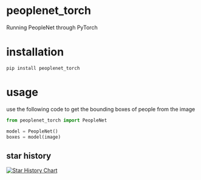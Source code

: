 # peoplenet_torch
Running PeopleNet through PyTorch
 
# installation
`pip install peoplenet_torch`

# usage
use the following code to get the bounding boxes of people from the image
```python
from peoplenet_torch import PeopleNet

model = PeopleNet()
boxes = model(image)
```

## star history

[![Star History Chart](https://api.star-history.com/svg?repos=paindefender/peoplenet_torch&type=Date)](https://star-history.com/#paindefender/peoplenet_torch&Date)
